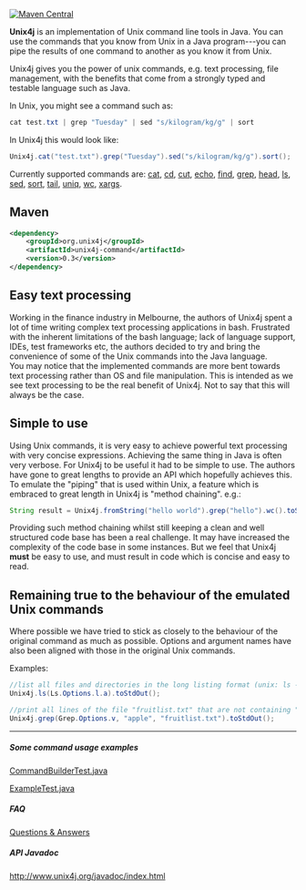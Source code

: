 [![Maven Central](https://maven-badges.herokuapp.com/maven-central/org.unix4j/unix4j-command/badge.svg)](https://maven-badges.herokuapp.com/maven-central/org.unix4j/unix4j-command)

<b>Unix4j</b> is an implementation of Unix command line tools in Java. You can use the commands that you know from Unix in a Java program---you can pipe the results of one command to another as you know it from Unix.

Unix4j gives you the power of unix commands, e.g. text processing, file management, with the benefits that come from a strongly typed and testable language such as Java.

In Unix, you might see a command such as:
```java
cat test.txt | grep "Tuesday" | sed "s/kilogram/kg/g" | sort 
```

In Unix4j this would look like:
```java
Unix4j.cat("test.txt").grep("Tuesday").sed("s/kilogram/kg/g").sort();
```

Currently supported commands are: 
[cat](http://www.unix4j.org/javadoc/org/unix4j/unix/Cat.html),
[cd](http://www.unix4j.org/javadoc/org/unix4j/unix/Cd.html),
[cut](http://www.unix4j.org/javadoc/org/unix4j/unix/Cut.html),
[echo](http://www.unix4j.org/javadoc/org/unix4j/unix/Echo.html),
[find](http://www.unix4j.org/javadoc/org/unix4j/unix/Find.html),
[grep](http://www.unix4j.org/javadoc/org/unix4j/unix/Grep.html),
[head](http://www.unix4j.org/javadoc/org/unix4j/unix/Head.html),
[ls](http://www.unix4j.org/javadoc/org/unix4j/unix/Ls.html),
[sed](http://www.unix4j.org/javadoc/org/unix4j/unix/Sed.html),
[sort](http://www.unix4j.org/javadoc/org/unix4j/unix/Sort.html),
[tail](http://www.unix4j.org/javadoc/org/unix4j/unix/Tail.html),
[uniq](http://www.unix4j.org/javadoc/org/unix4j/unix/Uniq.html),
[wc](http://www.unix4j.org/javadoc/org/unix4j/unix/Wc.html),
[xargs](http://www.unix4j.org/javadoc/org/unix4j/unix/Xargs.html).

## Maven ##
```xml
<dependency>
	<groupId>org.unix4j</groupId>
	<artifactId>unix4j-command</artifactId>
	<version>0.3</version>
</dependency>
```

## Easy text processing ##
Working in the finance industry in Melbourne, the authors of Unix4j spent a lot of time writing complex text processing applications in bash.  Frustrated with the inherent limitations of the bash language; lack of language support, IDEs, test frameworks etc, the authors decided to try and bring the convenience of some of the Unix commands into the Java language.
<br />
You may notice that the implemented commands are more bent towards text processing rather than OS and file manipulation.  This is intended as we see text processing to be the real benefit of Unix4j.  Not to say that this will always be the case.

## Simple to use ##
Using Unix commands, it is very easy to achieve powerful text processing with very concise expressions.  Achieving the same thing in Java is often very verbose. For Unix4j to be useful it had to be simple to use.  The authors have gone to great lengths to provide an API which hopefully achieves this.
<br />
To emulate the "piping" that is used within Unix, a feature which is embraced to great length in Unix4j is "method chaining". e.g.:
```java
String result = Unix4j.fromString("hello world").grep("hello").wc().toStringResult();
```
Providing such method chaining whilst still keeping a clean and well structured code base has been a real challenge.  It may have increased the complexity of the code base in some instances.  But we feel that Unix4j <b>must</b> be easy to use, and must result in code which is concise and easy to read.

## Remaining true to the behaviour of the emulated Unix commands ##
Where possible we have tried to stick as closely to the behaviour of the original command as much as possible.  Options and argument names have also been aligned with those in the original Unix commands.

Examples:
```java
//list all files and directories in the long listing format (unix: ls -la)
Unix4j.ls(Ls.Options.l.a).toStdOut();

//print all lines of the file "fruitlist.txt" that are not containing "apple" (unix: grep -v apple fruitlist.txt)
Unix4j.grep(Grep.Options.v, "apple", "fruitlist.txt").toStdOut();
```


---

##### Some command usage examples
[CommandBuilderTest.java](https://github.com/tools4j/unix4j/blob/master/unix4j-core/unix4j-command/src/test/java/org/unix4j/builder/CommandBuilderTest.java)

[ExampleTest.java](https://github.com/tools4j/unix4j/blob/master/unix4j-examples/src/test/java/org/unix4j/example/ExampleTest.java)

##### FAQ
[Questions & Answers](https://github.com/tools4j/unix4j/issues?utf8=%E2%9C%93&q=is%3Aissue+label%3Aquestion)

##### API Javadoc
http://www.unix4j.org/javadoc/index.html
